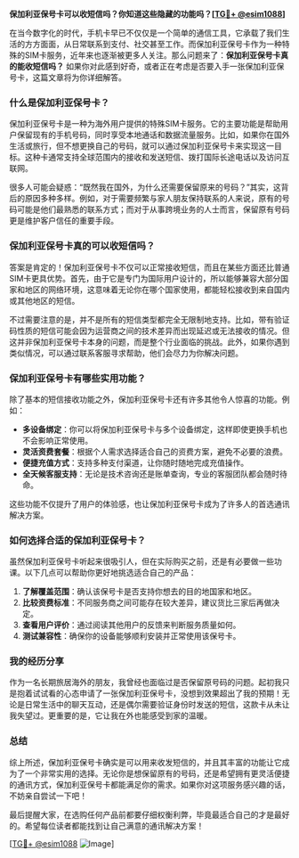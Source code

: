 **保加利亚保号卡可以收短信吗？你知道这些隐藏的功能吗？[[TG💪+ @esim1088](https://t.me/s/esim1088)]**

在当今数字化的时代，手机卡早已不仅仅是一个简单的通信工具，它承载了我们生活的方方面面，从日常联系到支付、社交甚至工作。而保加利亚保号卡作为一种特殊的SIM卡服务，近年来也逐渐被更多人关注。那么问题来了：**保加利亚保号卡真的能收短信吗？** 如果你对此感到好奇，或者正在考虑是否要入手一张保加利亚保号卡，这篇文章将为你详细解答。

### 什么是保加利亚保号卡？

保加利亚保号卡是一种为海外用户提供的特殊SIM卡服务。它的主要功能是帮助用户保留现有的手机号码，同时享受本地通话和数据流量服务。比如，如果你在国外生活或旅行，但不想更换自己的号码，就可以通过保加利亚保号卡来实现这一目标。这种卡通常支持全球范围内的接收和发送短信、拨打国际长途电话以及访问互联网。

很多人可能会疑惑：“既然我在国外，为什么还需要保留原来的号码？”其实，这背后的原因多种多样。例如，对于需要频繁与家人朋友保持联系的人来说，原有的号码可能是他们最熟悉的联系方式；而对于从事跨境业务的人士而言，保留原有号码更是维护客户信任的重要手段。

### 保加利亚保号卡真的可以收短信吗？

答案是肯定的！保加利亚保号卡不仅可以正常接收短信，而且在某些方面还比普通SIM卡更具优势。首先，由于它是专门为国际用户设计的，所以能够兼容大部分国家和地区的网络环境，这意味着无论你在哪个国家使用，都能轻松接收到来自国内或其他地区的短信。

不过需要注意的是，并不是所有的短信类型都完全无限制地支持。比如，带有验证码性质的短信可能会因为运营商之间的技术差异而出现延迟或无法接收的情况。但这并非保加利亚保号卡本身的问题，而是整个行业面临的挑战。此外，如果你遇到类似情况，可以通过联系客服寻求帮助，他们会尽力为你解决问题。

### 保加利亚保号卡有哪些实用功能？

除了基本的短信接收功能之外，保加利亚保号卡还有许多其他令人惊喜的功能。例如：

- **多设备绑定**：你可以将保加利亚保号卡与多个设备绑定，这样即使更换手机也不会影响正常使用。
- **灵活资费套餐**：根据个人需求选择适合自己的资费方案，避免不必要的浪费。
- **便捷充值方式**：支持多种支付渠道，让你随时随地完成充值操作。
- **全天候客服支持**：无论是技术咨询还是账单查询，专业的客服团队都会随时待命。

这些功能不仅提升了用户的体验感，也让保加利亚保号卡成为了许多人的首选通讯解决方案。

### 如何选择合适的保加利亚保号卡？

虽然保加利亚保号卡听起来很吸引人，但在实际购买之前，还是有必要做一些功课。以下几点可以帮助你更好地挑选适合自己的产品：

1. **了解覆盖范围**：确认该保号卡是否支持你想去的目的地国家和地区。
2. **比较资费标准**：不同服务商之间可能存在较大差异，建议货比三家后再做决定。
3. **查看用户评价**：通过阅读其他用户的反馈来判断服务质量如何。
4. **测试兼容性**：确保你的设备能够顺利安装并正常使用该保号卡。

### 我的经历分享

作为一名长期旅居海外的朋友，我曾经也面临过是否保留原号码的问题。起初我只是抱着试试看的心态申请了一张保加利亚保号卡，没想到效果超出了我的预期！无论是日常生活中的聊天互动，还是偶尔需要验证身份时发送的短信，这款卡从未让我失望过。更重要的是，它让我在外也能感受到家的温暖。

### 总结

综上所述，保加利亚保号卡确实是可以用来收发短信的，并且其丰富的功能让它成为了一个非常实用的选择。无论你是想保留原有的号码，还是希望拥有更灵活便捷的通讯方式，保加利亚保号卡都能满足你的需求。如果你对这项服务感兴趣的话，不妨亲自尝试一下吧！

最后提醒大家，在选购任何产品前都要仔细权衡利弊，毕竟最适合自己的才是最好的。希望每位读者都能找到让自己满意的通讯解决方案！

[[TG💪+ @esim1088](https://t.me/s/esim1088) ![Image](https://i.postimg.cc/4NQfJmqS/Snipaste-2025-05-13-00-14-12.png)]